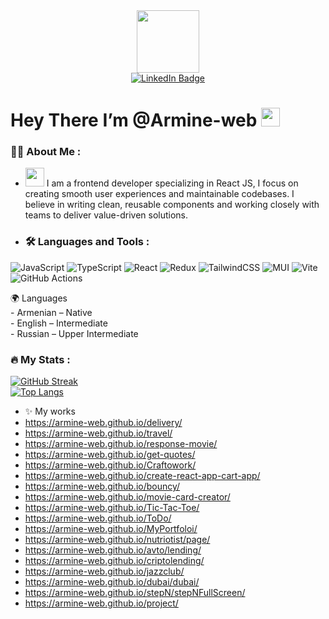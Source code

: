<div id="header" align="center">
  <img src="https://media3.giphy.com/media/v1.Y2lkPTc5MGI3NjExOHk4aXNjcmR5cTY0dmJoMThnOHBxaWFmaXlhbWY4Y2NhZHNwaXdnYiZlcD12MV9pbnRlcm5hbF9naWZfYnlfaWQmY3Q9cw/rSXQLSgnkbsvSwO2FO/giphy.gif" width="100"/>
</div>

<div id="badges" align="center">
  <a href="https://www.linkedin.com/in/armine-aghajanyan/">
    <img src="https://img.shields.io/badge/LinkedIn-blue?style=for-the-badge&logo=linkedin&logoColor=white" alt="LinkedIn Badge"/>
  </a>
</div>

<div id="header" align="center">
 <img src="https://komarev.com/ghpvc/?username=your-github-username&style=flat-square&color=blue" alt=""/>
</div>

<h1>
  Hey There I’m @Armine-web
  <img src="https://media.giphy.com/media/hvRJCLFzcasrR4ia7z/giphy.gif" width="30px"/>
</h1>

### :woman_technologist: About Me :
- <img src="https://media.giphy.com/media/WUlplcMpOCEmTGBtBW/giphy.gif" width="30"> <span style="font-size=20px"> I am a frontend developer specializing in React JS, I focus on creating smooth user experiences and maintainable codebases. I believe in writing clean, reusable components and working closely with teams to deliver value-driven solutions.</span>
- ### :hammer_and_wrench: Languages and Tools :
![JavaScript](https://img.shields.io/badge/JavaScript-F7DF1E?style=for-the-badge&logo=javascript&logoColor=black)
![TypeScript](https://img.shields.io/badge/TypeSctipt-316192?style=for-the-badge&logo=typescript&logoColor=white)
![React](https://img.shields.io/badge/react-%2320232a.svg?style=for-the-badge&logo=react&logoColor=%2361DAFB)
![Redux](https://img.shields.io/badge/redux-%23593d88.svg?style=for-the-badge&logo=redux&logoColor=white)
![TailwindCSS](https://img.shields.io/badge/tailwindcss-%2338B2AC.svg?style=for-the-badge&logo=tailwind-css&logoColor=white)
![MUI](https://img.shields.io/badge/MUI-%230081CB.svg?style=for-the-badge&logo=mui&logoColor=white)
![Vite](https://img.shields.io/badge/vite-%23646CFF.svg?style=for-the-badge&logo=vite&logoColor=white)
![GitHub Actions](https://img.shields.io/badge/github%20actions-%232671E5.svg?style=for-the-badge&logo=githubactions&logoColor=white)
<div>
🌍 Languages
  <div>
  - Armenian – Native 
  </div>
  <div>
  - English – Intermediate 
  </div>
  <div>
  - Russian – Upper Intermediate 
  </div>
</div>

### :fire: My Stats :
[![GitHub Streak](http://github-readme-streak-stats.herokuapp.com?user=%40Armine-web&theme=dark&exclude_days=Sun%2CMon%2CTue%2CWed%2CThu%2CFri%2CSat)](https://git.io/streak-stats)
</br>
[![Top Langs](https://github-readme-stats.vercel.app/api/top-langs/?username=Armine-web&layout=compact&theme=vision-friendly-dark)](https://github.com/anuraghazra/github-readme-stats)

- ✨ My works
-   https://armine-web.github.io/delivery/
-   https://armine-web.github.io/travel/
-   https://armine-web.github.io/response-movie/
-   https://armine-web.github.io/get-quotes/
-   https://armine-web.github.io/Craftowork/
-   https://armine-web.github.io/create-react-app-cart-app/
-   https://armine-web.github.io/bouncy/
-   https://armine-web.github.io/movie-card-creator/
-   https://armine-web.github.io/Tic-Tac-Toe/
-   https://armine-web.github.io/ToDo/
-   https://armine-web.github.io/MyPortfoloi/
-   https://armine-web.github.io/nutriotist/page/
-   https://armine-web.github.io/avto/lending/
-   https://armine-web.github.io/criptolending/
-   https://armine-web.github.io/jazzclub/
-   https://armine-web.github.io/dubai/dubai/
-   https://armine-web.github.io/stepN/stepNFullScreen/
-   https://armine-web.github.io/project/
     
     

<!---
Armine-web/Armine-web is a ✨ special ✨ repository because its `README.md` (this file) appears on your GitHub profile.
You can click the Preview link to take a look at your changes.
--->
